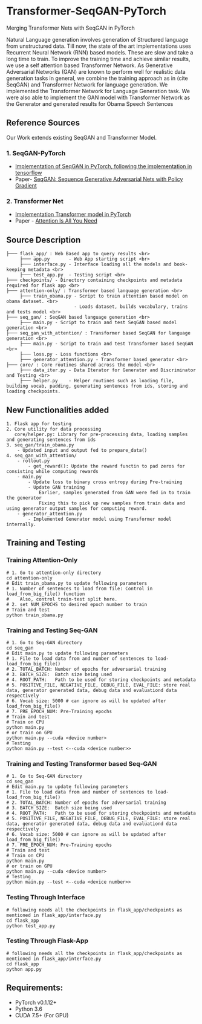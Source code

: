 # Transformer-SeqGAN-PyTorch
Merging Transformer Nets with SeqGAN in PyTorch

Natural Language generation involves generation of Structured language from unstructured data. Till now, the state of the art implementations uses Recurrent Neural Network (RNN) based models. These are slow and take a long time to train. To improve the training time and achieve similar results, we use a self attention based Transformer Network. As Generative Adversarial Networks (GAN) are known to perform well for realistic data generation tasks in general, we combine the training approach as in (cite SeqGAN) and Transformer Network for language generation. We implemented the Transformer Network for Language Generation task. We were also able to implement the GAN model with Transformer Network as the Generator and generated results for Obama Speech Sentences

## Reference Sources
Our Work extends existing SeqGAN and Transformer Model.
 
### 1. SeqGAN-PyTorch 
   - [Implementation of SeqGAN in PyTorch, following the implementation in tensorflow](https://github.com/ZiJianZhao/SeqGAN-PyTorch)
   - Paper- [SeqGAN: Sequence Generative Adversarial Nets with Policy Gradient](https://arxiv.org/pdf/1609.05473.pdf)

### 2. Transformer Net
   - [Implementation Transformer model in PyTorch](https://github.com/phohenecker/pytorch-transformer)
   - Paper - [Attention Is All You Need](https://arxiv.org/pdf/1706.03762.pdf)

## Source Description
```
├─── flask_app/ : Web Based app to query results <br>
     ├─── app.py       - Web App starting script <br>
     ├─── interface.py - Interface loading all the models and book-keeping metadata <br>
     ├─── test_app.py  - Testing script <br>
├─── checkpoints/ - Directory containing checkpoints and metadata required for flask app <br>
├─── attention-only/ : Transformer based language generation <br>
     ├─── train_obama.py - Script to train attention based model on obama dataset. <br>
                         - Loads dataset, builds vocabulary, trains and tests model <br>
├─── seq_gan/ : SeqGAN based language generation <br>
     ├─── main.py - Script to train and test SeqGAN based model generation <br>
├─── seq_gan_with_attention/ : Transformer based SeqGAN for language generation <br>
     ├─── main.py - Script to train and test Transformer based SeqGAN <br>
     ├─── loss.py - Loss functions <br>
     ├─── generator_attention.py - Transformer based generator <br>
├─── core/ : Core routines shared across the model <br>
     ├─── data_iter.py - Data Iterator for Generator and Discriminator and Testing <br>
     ├─── helper.py    - Helper routines such as loading file, building vocab, padding, generating sentences from ids, storing and loading checkpoints.
```

## New Functionalities added
```
1. Flask app for testing
2. Core utility for data processing
   core/helper.py: Library for pre-processing data, loading samples and generating sentences from ids
3. seq_gan/train_obama.py
    - Updated input and output fed to prepare_data()
4. seq_gan_with_attention/
    - rollout.py
        - get_reward(): Update the reward functin to pad zeros for consisting while computing rewards
    - main.py
        - Update loss to binary cross entropy during Pre-training
        - Update GAN training
            Earlier, samples generated from GAN were fed in to train the generator
            Fixing this to pick up new samples from train data and using generator output samples for computing reward.
    - generator_attention.py
        - Implemented Generator model using Transformer model internally.
 ```
## Training and Testing
### Training Attention-Only
```
# 1. Go to attention-only directory
cd attention-only
# Edit train_obama.py to update following parameters
# 1. Number of sentences to load from file: Control in load_from_big_file() function
#    Also, control train-test split here.
# 2. set NUM_EPOCHS to desired epoch number to train
# Train and test
python train_obama.py

```

### Training and Testing Seq-GAN
```
# 1. Go to Seq-GAN directory
cd seq_gan
# Edit main.py to update following parameters
# 1. File to load data from and number of sentences to load- load_from_big_file() 
# 2. TOTAL_BATCH: Number of epochs for adversarial training
# 3. BATCH_SIZE:  Batch size being used
# 4. ROOT_PATH:   Path to be used for storing checkpoints and metadata
# 5. POSITIVE_FILE, NEGATIVE_FILE, DEBUG_FILE, EVAL_FILE: store real data, generator generated data, debug data and evaluationd data respectively
# 6. Vocab size: 5000 # can ignore as will be updated after load_from_big_file()
# 7. PRE_EPOCH_NUM: Pre-Training epochs
# Train and test
# Train on CPU
python main.py
# or train on GPU
python main.py --cuda <device number>
# Testing 
python main.py --test <--cuda <device number>>
```

### Training and Testing Transformer based Seq-GAN
```
# 1. Go to Seq-GAN directory
cd seq_gan
# Edit main.py to update following parameters
# 1. File to load data from and number of sentences to load- load_from_big_file() 
# 2. TOTAL_BATCH: Number of epochs for adversarial training
# 3. BATCH_SIZE:  Batch size being used
# 4. ROOT_PATH:   Path to be used for storing checkpoints and metadata
# 5. POSITIVE_FILE, NEGATIVE_FILE, DEBUG_FILE, EVAL_FILE: store real data, generator generated data, debug data and evaluationd data respectively
# 6. Vocab size: 5000 # can ignore as will be updated after load_from_big_file()
# 7. PRE_EPOCH_NUM: Pre-Training epochs
# Train and test
# Train on CPU
python main.py
# or train on GPU
python main.py --cuda <device number>
# Testing 
python main.py --test <--cuda <device number>>
```
    
### Testing Through Interface
```
# following needs all the checkpoints in flask_app/checkpoints as mentioned in flask_app/interface.py
cd flask_app
python test_app.py
```

### Testing Through Flask-App
```
# following needs all the checkpoints in flask_app/checkpoints as mentioned in flask_app/interface.py
cd flask_app
python app.py
```

## Requirements: 
* PyTorch v0.1.12+
* Python 3.6
* CUDA 7.5+ (For GPU)
